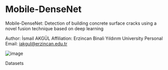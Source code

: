 # Mobile-DenseNet
Mobile-DenseNet: Detection of building concrete surface cracks using a novel fusion technique based on deep learning

Author: İsmail AKGÜL
Affiliation: Erzincan Binali Yıldırım University
Personal Email: iakgul@erzincan.edu.tr

![image](https://user-images.githubusercontent.com/12515388/223054722-b6b9e10e-01f7-481a-8a96-e8815d6199fb.png)

Datasets
